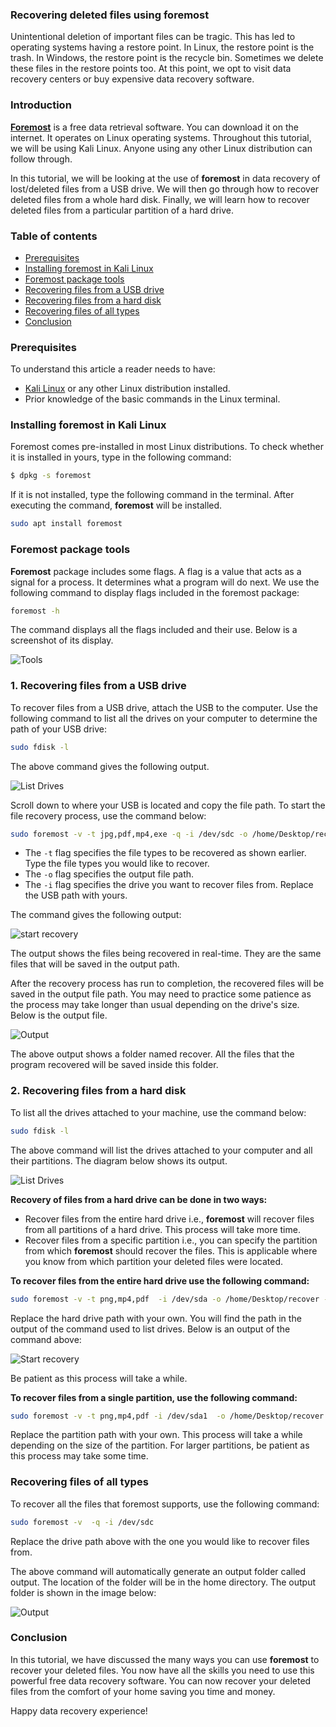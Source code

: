 ### **Recovering deleted files using foremost**
Unintentional deletion of important files can be tragic. This has led to operating systems having a restore point. In Linux, the restore point is the trash. In Windows, the restore point is the recycle bin. Sometimes we delete these files in the restore points too. At this point, we opt to visit data recovery centers or buy expensive data recovery software.

### Introduction
[**Foremost**](https://pkgs.org/download/foremost) is a free data retrieval software. You can download it on the internet. It operates on Linux operating systems. Throughout this tutorial, we will be using Kali Linux. Anyone using any other Linux distribution can follow through.

In this tutorial, we will be looking at the use of **foremost** in data recovery of lost/deleted files from a USB drive. We will then go through how to recover deleted files from a whole hard disk. Finally, we will learn how to recover deleted files from a particular partition of a hard drive.

### Table of contents
- [Prerequisites](#prerequisites)
- [Installing foremost in Kali Linux](#installing-foremost-in-kali-linux)
- [Foremost package tools](#foremost-package-tools)
- [Recovering files from a USB drive](#1-recovering-files-from-a-usb-drive)
- [Recovering files from a hard disk](#2-recovering-files-from-a-hard-disk)
- [Recovering files of all types](#recovering-files-of-all-types)
- [Conclusion](#conclusion)

### Prerequisites
To understand this article a reader needs to have:

- [Kali Linux]((/engineering-education/getting-started-with-kali-linux/)) or any other Linux distribution installed.
- Prior knowledge of the basic commands in the Linux terminal.

### Installing foremost in Kali Linux
Foremost comes pre-installed in most Linux distributions. To check whether it is installed in yours, type in the following command:
```bash
$ dpkg -s foremost
```
If it is not installed, type the following command in the terminal. After executing the command, **foremost** will be installed.

```bash
sudo apt install foremost
```

### Foremost package tools
**Foremost** package includes some flags. A flag is a value that acts as a signal for a process. It determines what a program will do next. We use the following command to display flags included in the foremost package:

```bash
foremost -h
```

The command displays all the flags included and their use. Below is a screenshot of its display.

![Tools](/engineering-education/recover-deleted-files-with-foremost/tools.png)

### 1. Recovering files from a USB drive
To recover files from a USB drive, attach the USB to the computer. Use the following command to list all the drives on your computer to determine the path of your USB drive:

```bash
sudo fdisk -l
```

The above command gives the following output.

![List Drives](/engineering-education/recover-deleted-files-with-foremost/drives.png)

Scroll down to where your USB is located and copy the file path. To start the file recovery process, use the command below:

```bash
sudo foremost -v -t jpg,pdf,mp4,exe -q -i /dev/sdc -o /home/Desktop/recover -T
```

- The `-t` flag specifies the file types to be recovered as shown earlier. Type the file types you would like to recover. 
- The `-o` flag specifies the output file path. 
- The `-i` flag specifies the drive you want to recover files from. Replace the USB path with yours.

The command gives the following output:

![start recovery](/engineering-education/recover-deleted-files-with-foremost/recover.png)

The output shows the files being recovered in real-time. They are the same files that will be saved in the output path.

After the recovery process has run to completion, the recovered files will be saved in the output file path. You may need to practice some patience as the process may take longer than usual depending on the drive's size. Below is the output file.

![Output](/engineering-education/recover-deleted-files-with-foremost/output.png)

The above output shows a folder named recover. All the files that the program recovered will be saved inside this folder.

### 2. Recovering files from a hard disk
To list all the drives attached to your machine, use the command below:

```bash
sudo fdisk -l
```

The above command will list the drives attached to your computer and all their partitions. The diagram below shows its output.

![List Drives](/engineering-education/recover-deleted-files-with-foremost/drive.png)

**Recovery of files from a hard drive can be done in two ways:**

- Recover files from the entire hard drive i.e., **foremost** will recover files from all partitions of a hard drive. This process will take more time.
- Recover files from a specific partition i.e., you can specify the partition from which **foremost** should recover the files. This is applicable where you know from which partition your deleted files were located.

**To recover files from the entire hard drive use the following command:**

```bash
sudo foremost -v -t png,mp4,pdf  -i /dev/sda -o /home/Desktop/recover -T
```

Replace the hard drive path with your own. You will find the path in the output of the command used to list drives. Below is an output of the command above:

![Start recovery](/engineering-education/recover-deleted-files-with-foremost/disk.png)

Be patient as this process will take a while.

**To recover files from a single partition, use the following command:**

```bash
sudo foremost -v -t png,mp4,pdf -i /dev/sda1  -o /home/Desktop/recover -T
```

Replace the partition path with your own. This process will take a while depending on the size of the partition. For larger partitions, be patient as this process may take some time.

### Recovering files of all types
To recover all the files that foremost supports, use the following command:

```bash
sudo foremost -v  -q -i /dev/sdc 
```

Replace the drive path above with the one you would like to recover files from.

The above command will automatically generate an output folder called output. The location of the folder will be in the home directory. The output folder is shown in the image below:

![Output](/engineering-education/recover-deleted-files-with-foremost/all.png)

### Conclusion

In this tutorial, we have discussed the many ways you can use **foremost** to recover your deleted files. You now have all the skills you need to use this powerful free data recovery software. You can now recover your deleted files from the comfort of your home saving you time and money.

Happy data recovery experience!
